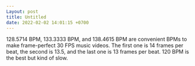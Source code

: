 ```yaml
---
Layout: post
title: Untitled
date: 2022-02-02 14:01:15 +0700
---
```

128.5714 BPM, 133.3333 BPM, and 138.4615 BPM are convenient BPMs to make frame-perfect 30 FPS music videos. The first one is 14 frames per beat, the second is 13.5, and the last one is 13 frames per beat. 120 BPM is the best but kind of slow.